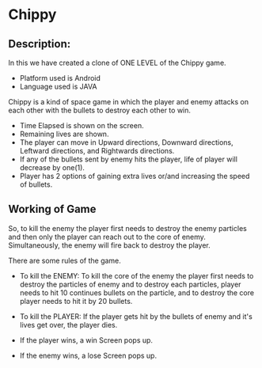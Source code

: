 # Chippy 


## Description: 
In this we have created a clone of ONE LEVEL of the Chippy game.

* Platform used is Android 
* Language used is JAVA

Chippy is a kind of space game in which the player and enemy attacks on each other with the bullets to destroy each other to win. 

* Time Elapsed is shown on the screen.
* Remaining lives are shown.
* The player can move in Upward directions, Downward directions, Leftward directions, and Rightwards directions.
* If any of the bullets sent by enemy hits the player, life of player will decrease by one(1).
* Player has 2 options of gaining extra lives or/and increasing the speed of bullets.

## Working of Game 
So, to kill the enemy the player first needs to destroy the enemy particles and then only the player can reach out to the core of enemy. Simultaneously, the enemy will fire back to destroy the player.

There are some rules of the game.

* To kill the ENEMY: To kill the core of the enemy the player first needs to destroy the particles of enemy and to destroy each particles, player needs to hit 10 continues bullets on the particle, and to destroy the core player needs to hit it by 20 bullets.

* To kill the PLAYER: If the player gets hit by the bullets of enemy and it's lives get over, the player dies.

* If the player wins, a win Screen pops up.
* If the enemy wins, a lose Screen pops up. 
